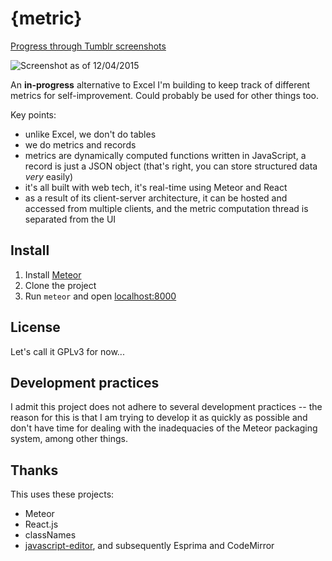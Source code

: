 {metric}
========

[Progress through Tumblr screenshots](http://liamz.tumblr.com/tagged/metric)

![Screenshot as of 12/04/2015](http://40.media.tumblr.com/2da3fff026cd7b570e1c3f463390a932/tumblr_nmp1s2upRV1trskuwo1_1280.png)

An **in-progress** alternative to Excel I'm building to keep track of different metrics for self-improvement. Could probably be used for other things too. 

Key points:
 - unlike Excel, we don't do tables
 - we do metrics and records
 - metrics are dynamically computed functions written in JavaScript, a record is just a JSON object (that's right, you can store structured data *very* easily)
 - it's all built with web tech, it's real-time using Meteor and React
 - as a result of its client-server architecture, it can be hosted and accessed from multiple clients, and the metric computation thread is separated from the UI

## Install
 1. Install [Meteor](https://www.meteor.com/)
 2. Clone the project
 3. Run `meteor` and open [localhost:8000](http://localhost:8000)

## License
Let's call it GPLv3 for now...

## Development practices
I admit this project does not adhere to several development practices -- the reason for this is that I am trying to develop it as quickly as possible and don't have time for dealing with the inadequacies of the Meteor packaging system, among other things.

## Thanks
This uses these projects:
 - Meteor
 - React.js
 - classNames
 - [javascript-editor](https://github.com/maxogden/javascript-editor), and subsequently Esprima and CodeMirror